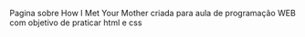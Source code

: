 Pagina sobre How I Met Your Mother criada para aula de programação WEB com objetivo de praticar html e css 

